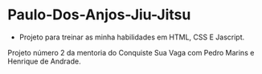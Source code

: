 # Paulo-Dos-Anjos-Jiu-Jitsu

* Projeto para treinar as minha habilidades em HTML, CSS E Jascript.

Projeto número 2 da mentoria do Conquiste Sua Vaga com Pedro Marins e Henrique de Andrade.
